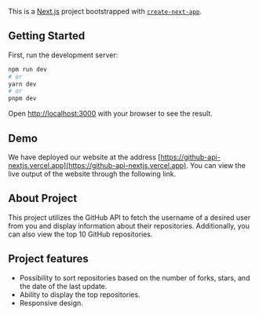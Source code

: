 This is a [Next.js](https://nextjs.org/) project bootstrapped with [`create-next-app`](https://github.com/vercel/next.js/tree/canary/packages/create-next-app).

## Getting Started

First, run the development server:

```bash
npm run dev
# or
yarn dev
# or
pnpm dev
```

Open [http://localhost:3000](http://localhost:3000) with your browser to see the result.






## Demo
We have deployed our website at the address [https://github-api-nextjs.vercel.app](https://github-api-nextjs.vercel.app). You can view the live output of the website through the following link.

## About Project

This project utilizes the GitHub API to fetch the username of a desired user from you and display information about their repositories. Additionally, you can also view the top 10 GitHub repositories.

## Project features
- Possibility to sort repositories based on the number of forks, stars, and the date of the last update.
- Ability to display the top repositories.
- Responsive design.




